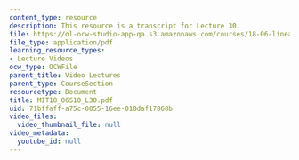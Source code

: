 ```yaml
---
content_type: resource
description: This resource is a transcript for Lecture 30.
file: https://ol-ocw-studio-app-qa.s3.amazonaws.com/courses/18-06-linear-algebra-spring-2010/71bffaffa75c005516ee010daf17868b_MIT18_06S10_L30.pdf
file_type: application/pdf
learning_resource_types:
- Lecture Videos
ocw_type: OCWFile
parent_title: Video Lectures
parent_type: CourseSection
resourcetype: Document
title: MIT18_06S10_L30.pdf
uid: 71bffaff-a75c-0055-16ee-010daf17868b
video_files:
  video_thumbnail_file: null
video_metadata:
  youtube_id: null
---
```

